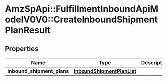 # AmzSpApi::FulfillmentInboundApiModelV0V0::CreateInboundShipmentPlanResult

## Properties
Name | Type | Description | Notes
------------ | ------------- | ------------- | -------------
**inbound_shipment_plans** | [**InboundShipmentPlanList**](InboundShipmentPlanList.md) |  | [optional] 


